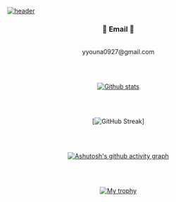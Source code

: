 [![header](https://capsule-render.vercel.app/api?type=waving&color:purple&height=200&section=header&text=WELCOME&fontSize=80&animation=fadeline&fontAlignV=38&desc=Yuna's%20GitHub%20Profile&descAlignY=70&descAlign=67)](https://github.com/yyna0927)

<div align="center">

 
 ### 💌 Email 💌
 <br/>
 yyouna0927@gmail.com

<br/><br/>
 
 [![Github stats](https://github-readme-stats.vercel.app/api?username=yyna0927&show_icons=true&theme=tokyonight)](https://github.com/yyna0927)
 
 <br/><br/>

 [![GitHub Streak](https://github-readme-streak-stats.herokuapp.com/?user=yyna0927&theme=tokyonight)]


  <br/><br/>
 
 [![Ashutosh's github activity graph](https://activity-graph.herokuapp.com/graph?username=yyna0927&theme=nord)](https://github.com/yyna0927)

 <br/><br/>
 
 [![My trophy](https://github-profile-trophy.vercel.app/?username=yyna0927&theme=darkhub&column=4&margin-w=10&margin-h=10)](https://github.com/yyna0927)

 </div>

